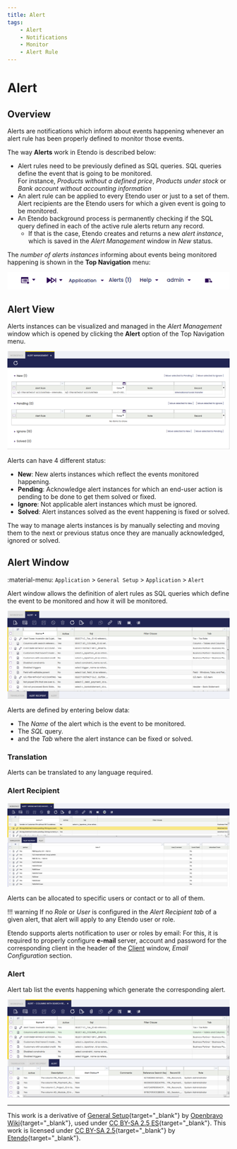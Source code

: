 ```yaml
---
title: Alert
tags:
    - Alert
    - Notifications
    - Monitor
    - Alert Rule
---
```


# Alert

## Overview

Alerts are notifications which inform about events happening whenever an alert rule has been properly defined to monitor those events.

The way **Alerts** work in Etendo is described below:

- Alert rules need to be previously defined as SQL queries. SQL queries define the event that is going to be monitored.  
  For instance, *Products without a defined price*, *Products under stock* or *Bank account without accounting information*
- An alert rule can be applied to every Etendo user or just to a set of them. Alert recipients are the Etendo users for which a given event is going to be monitored.
- An Etendo background process is permanently checking if the SQL query defined in each of the active rule alerts return any record.
  - If that is the case, Etendo creates and returns a new *alert instance*, which is saved in the *Alert Management* window in *New* status.

The *number of alerts instances* informing about events being monitored happening is shown in the **Top Navigation** menu:

![](../../../../../assets/drive/z341Sqx0_VIs2wSRDSm-6Jlq_2MmxWxxFa406LPjtgffjFTdFIds94ov5CwjlKGP7vDSEyxAdiYnVGN3m0AaIZjGIz2WkrZSmPlCagaI-KmACHhix0-qaazsTFjJ3D9sG0sTkbHv.png)


## Alert View
Alerts instances can be visualized and managed in the *Alert Management* window which is opened by clicking the **Alert** option of the Top Navigation menu.

![](../../../../../assets/drive/-wFUIZt2K33Chbp-czLqJmO7f1hP5fcD2jkcZaI7CtnhlHHbdh7lk1_ayiFKbrcfx8slOlIXVjeiIe15gmt_CkcTwhWQGhAbfXXGCMaF6-ba5l_OGBnMsKpP8CkL23o7AwzywwMX.png)

Alerts can have 4 different status:

- **New**: New alerts instances which reflect the events monitored happening.
- **Pending**: Acknowledge alert instances for which an end-user action is pending to be done to get them solved or fixed.
- **Ignore**: Not applicable alert instances which must be ignored.
- **Solved**: Alert instances solved as the event happening is fixed or solved.

The way to manage alerts instances is by manually selecting and moving them to the next or previous status once they are manually acknowledged, ignored or solved.

## Alert Window
:material-menu: `Application` > `General Setup` > `Application` > `Alert`

Alert window allows the definition of alert rules as SQL queries which define the event to be monitored and how it will be monitored.

![](../../../../../assets/drive/7FDlwrebuc8IysmRIryYm81mF7QPheC-khbM3NdpZUdAIlXzkhZMDvasxwUPYPDMEyJcP_oM5t16sfAW3ZOCyVNUmR8nE4WWZkLYexMWFuKDHaCb0j8Axa1AetNm9j5rEVq36Kri.png)

Alerts are defined by entering below data:

- The *Name* of the alert which is the event to be monitored.
- The *SQL* query.
- and the *Tab* where the alert instance can be fixed or solved.


### Translation

Alerts can be translated to any language required.

### Alert Recipient

![alt text](../../../../../assets/user-guide/etendo-classic/basic-features/general-setup/application/alert-recipient.png)

Alerts can be allocated to specific users or contact or to all of them.

!!! warning
    If no *Role* or *User* is configured in the *Alert Recipient tab* of a given alert, that alert will apply to any Etendo user or role.

Etendo supports alerts notification to user or roles by email: For this, it is required to properly configure **e-mail** server, account and password for the corresponding client in the header of the [Client](../client/client.md#email-configuration) window, *Email Configuration* section.

### Alert

Alert tab list the events happening which generate the corresponding alert.

![](../../../../../assets/drive/qRqaP9bx7a04XzXIrzdpZZ3eS3OaglF9SMM3xvRYaL3Vrkhcxz_EI5BxPbtrnQoW_DXad8d-_oQBJntpSgZdchM9RtWisxif2I3GWPM2Yda4XlbPG_kkWIqlvgDl5cvOObV43F4W.png)

---

This work is a derivative of [General Setup](https://wiki.openbravo.com/wiki/General_Setup){target="_blank"} by [Openbravo Wiki](http://wiki.openbravo.com/wiki/Welcome_to_Openbravo){target="_blank"}, used under [CC BY-SA 2.5 ES](https://creativecommons.org/licenses/by-sa/2.5/es/){target="_blank"}. This work is licensed under [CC BY-SA 2.5](https://creativecommons.org/licenses/by-sa/2.5/){target="_blank"} by [Etendo](https://etendo.software){target="_blank"}.
